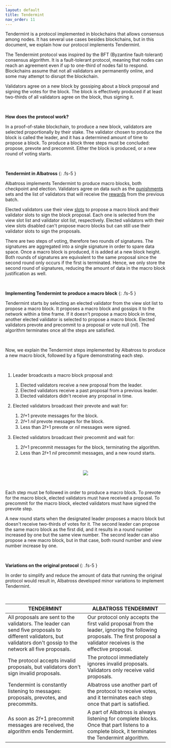```yaml
---
layout: default
title: Tendermint
nav_order: 11
---
```


Tendermint is a protocol implemented in blockchains that allows consensus among nodes. It has several use cases besides blockchains, but in this document, we explain how our protocol implements Tendermint.

The Tendermint protocol was inspired by the BFT (Byzantine fault-tolerant) consensus algorithm. It is a fault-tolerant protocol, meaning that nodes can reach an agreement even if up to one-third of nodes fail to respond. Blockchains assume that not all validators are permanently online, and some may attempt to disrupt the blockchain.

Validators agree on a new block by gossiping about a block proposal and signing the votes for the block. The block is effectively produced if at least two-thirds of all validators agree on the block, thus signing it.

<br/>

**How does the protocol work?**

In a proof-of-stake blockchain, to produce a new block, validators are selected proportionally by their stake. The validator chosen to produce the block is called the leader, and it has a determined amount of time to propose a block. To produce a block three steps must be concluded: propose, prevote and precommit. Either the block is produced, or a new round of voting starts.

<br/>

**Tendermint in Albatross**
{: .fs-5 }

Albatross implements Tendermint to produce macro blocks, both checkpoint and election. Validators agree on data such as the [punishments](/albatross-doc/docs/punishments) sets and the list of validators that will receive the [rewards](/albatross-doc/docs/rewards) from the previous batch.

Elected validators use their view [slots](/albatross-doc/docs/slots) to propose a macro block and their validator slots to sign the block proposal. Each one is selected from the view slot list and validator slot list, respectively. Elected validators with their view slots disabled can't propose macro blocks but can still use their validator slots to sign the proposals.

There are two steps of voting, therefore two rounds of signatures. The signatures are aggregated into a single signature in order to spare data space. Once a macro block is produced, it is added at a new block height. Both rounds of signatures are equivalent to the same proposal since the second round only occurs if the first is terminated. Hence, we only store the second round of signatures, reducing the amount of data in the macro block justification as well.

<br/>

**Implementing Tendermint to produce a macro block**
{: .fs-5 }

Tendermint starts by selecting an elected validator from the view slot list to propose a macro block. It proposes a macro block and gossips it to the network within a time frame. If it doesn't propose a macro block in time, another elected validator is selected to propose a macro block. Elected validators prevote and precommit to a proposal or vote null (_nil_). The algorithm terminates once all the steps are satisfied.

<br/>

Now, we explain the Tendermint steps implemented by Albatross to produce a new macro block, followed by a figure demonstrating each step.

<br/>

1. Leader broadcasts a macro block proposal and:

   1. Elected validators receive a new proposal from the leader.
   2. Elected validators receive a past proposal from a previous leader.
   3. Elected validators didn't receive any proposal in time.

2. Elected validators broadcast their prevote and wait for:

   1. 2𝑓+1 prevote messages for the block.
   2. 2𝑓+1 _nil_ prevote messages for the block.
   3. Less than 2𝑓+1 prevote or _nil_ messages were signed.
   
3. Elected validators broadcast their precommit and wait for:

   1. 2𝑓+1 precommit messages for the block, terminating the algorithm.
   2. Less than 2𝑓+1 _nil_ precommit messages, and a new round starts.

<br/>

<p align="center">
  <img src="https://i.postimg.cc/0jKxGb7F/Tendermint-drawio.png"/>
</p>

<br/>

Each step must be followed in order to produce a macro block. To prevote for the macro block, elected validators must have received a proposal. To precommit for the macro block, elected validators must have signed the prevote step.

A new round starts when the designated leader proposes a macro block but doesn't receive two-thirds of votes for it. The second leader can propose the same macro block as the first did, and it results in a round number increased by one but the same view number. The second leader can also propose a new macro block, but in that case, both round number and view number increase by one.

<br/>

**Variations on the original protocol**
{: .fs-5 }

In order to simplify and reduce the amount of data that running the original protocol would result in, Albatross developed minor variations to implement Tendermint.

<br/>

| TENDERMINT                                                                                                                                                           | ALBATROSS TENDERMINT                                                                                                                                                     |
| -------------------------------------------------------------------------------------------------------------------------------------------------------------------- | ------------------------------------------------------------------------------------------------------------------------------------------------------------------------ |
| All proposals are sent to the validators. The leader can send five proposals to different validators, but validators don't gossip to the network all five proposals. | Our protocol only accepts the first valid proposal from the leader, ignoring the following proposals. The first proposal a validator receives is the effective proposal. |
| The protocol accepts invalid proposals, but validators don't sign invalid proposals.                                                                                 | The protocol immediately ignores invalid proposals. Validators only receive valid proposals.                                                                             |
| Tendermint is constantly listening to messages: proposals, prevotes, and precommits.                                                                                 | Albatross use another part of the protocol to receive votes, and it terminates each step once that part is satisfied.                                                    |
| As soon as 2𝑓+1 precommit messages are received, the algorithm ends Tendermint.                                                                                      | A part of Albatross is always listening for complete blocks. Once that part listens to a complete block, it terminates the Tendermint algorithm.                         |
